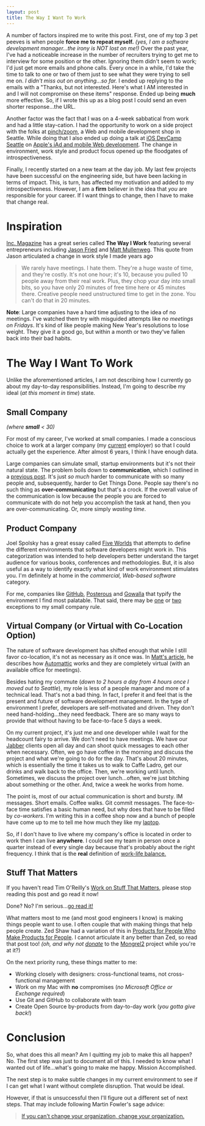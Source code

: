 ```yaml
---
layout: post
title: The Way I Want To Work
---
```


A number of factors inspired me to write this post. First, one of my top 3 pet peeves is when people **force me to repeat myself.** *(yes, I am a software development manager...the irony is NOT lost on me!)* Over the past year, I've had a noticeable increase in the number of recruiters trying to get me to interview for some position or the other. Ignoring them didn't seem to work; I'd just get more emails and phone calls. Every once in a while, I'd take the time to talk to one or two of them just to see what they were trying to sell me on. *I didn't miss out on anything...so far.* I ended up replying to the emails with a "Thanks, but not interested. Here's what I AM interested in and I will not compromise on these items" response. Ended up being **much** more effective. So, if I wrote this up as a blog post I could send an even shorter response...the URL.

Another factor was the fact that I was on a 4-week sabbatical from work and had a little stay-cation. I had the opportunity to work on a side project with the folks at [pinch/zoom](http://pinchzoom.com), a Web and mobile development shop in Seattle. While doing that I also ended up doing a talk at [iOS DevCamp Seattle](http://www.iosdevcamp.org/) on [Apple's iAd and mobile Web development](http://www.slideshare.net/kstewart/introduct-5030740). The change in environment, work style and product focus opened up the floodgates of introspectiveness.

Finally, I recently started on a new team at the day job. My last few projects have been successful on the engineering side, but have been lacking in terms of impact. This, is turn, has affected my motivation and added to my introspectiveness. However, I am a **firm** believer in the idea that *you* are responsible for your career. If I want things to change, then I have to make that change real.

# Inspiration #

[Inc. Magazine](http://www.inc.com/) has a great series called **The Way I Work** featuring several entrepreneurs including [Jason Fried](http://www.inc.com/magazine/20091101/the-way-i-work-jason-fried-of-37signals.html) and [Matt Mullenweg](http://www.inc.com/magazine/20090601/the-way-i-work-matt-mullenweg.html). This quote from Jason articulated a change in work style I made years ago

> We rarely have meetings. I hate them. They're a huge waste of time, and they're costly. It's not one hour; it's 10, because you pulled 10 people away from their real work. Plus, they chop your day into small bits, so you have only 20 minutes of free time here or 45 minutes there. Creative people need unstructured time to get in the zone. You can't do that in 20 minutes.

**Note**: Large companies have a hard time adjusting to the idea of no meetings. I've watched them try with misguided attempts like *no meetings on Fridays*. It's kind of like people making New Year's resolutions to lose weight. They give it a good go, but within a month or two they've fallen back into their bad habits.

# The Way I Want To Work #

Unlike the aforementioned articles, I am not describing how I currently go about my day-to-day responsibilities. Instead, I'm going to describe my ideal (*at this moment in time*) state.

## Small Company ##

*(where **small** < 30)*

For most of my career, I've worked at small companies. I made a conscious choice to work at a larger company (my [current](http://adobe.com) employer) so that I could actually get the experience. After almost 6 years, I think I have enough data.

Large companies can simulate small, startup environments but it's not their natural state. The problem boils down to **communication**, which I outlined in a [previous post](http://working-code.com/2010/03/14/3-Is-The-Magic-Number.html). It's just *so much* harder to communicate with so many people and, subsequently, harder to Get Things Done. People say there's no such thing as **over-communicating** but that's a crock. If the overall value of the communication is low because the people you are forced to communicate with do not help you accomplish the task at hand, then you are over-communicating. Or, more simply *wasting time*.

## Product Company ##

Joel Spolsky has a great essay called [Five Worlds](http://www.joelonsoftware.com/articles/FiveWorlds.html) that attempts to define the different environments that software developers might work in. This categorization was intended to help developers better understand the target audience for various books, conferences and methodologies. But, it is also useful as a way to identify exactly what kind of work environment stimulates you. I'm definitely at home in the *commercial, Web-based software* category.

For me, companies like [GitHub](http://github.com), [Posterous](http://posterous.com) and [Gowalla](http://gowalla.com) that typify the environment I find most palatable. That said, there may be [one](http://amazon.com) or [two](http://apple.com) exceptions to my small company rule.

## Virtual Company (or Virtual with Co-Location Option) ##

The nature of software development has shifted enough that while I still favor co-location, it's not as necessary as it once was. In [Matt's article](http://www.inc.com/magazine/20090601/the-way-i-work-matt-mullenweg.html), he describes how [Automattic](http://automattic.com) works and they are completely virtual (with an available office for meetings). 

Besides hating my commute (*down to 2 hours a day from 4 hours once I moved out to Seattle*), my role is less of a people manager and more of a technical lead. That's not a bad thing. In fact, I prefer it and feel that is the present and future of software development management. In the type of environment I prefer, developers are self-motivated and driven. They don't need hand-holding...they need feedback. There are so many ways to provide that without having to be face-to-face 5 days a week.

On my current project, it's just me and one developer while I wait for the headcount fairy to arrive. We don't need to have meetings. We have our [Jabber](http://jabber.org) clients open all day and can shoot quick messages to each other when necessary. Often, we go have coffee in the morning and discuss the project and what we're going to do for the day. That's about 20 minutes, which is essentially the time it takes us to walk to Caffe Ladro, get our drinks and walk back to the office. Then, we're working until lunch. Sometimes, we discuss the project over lunch...often, we're just bitching about something or the other. And, twice a week he works from home.

The point is, most of our actual communication is short and bursty. IM messages. Short emails. Coffee walks. Git commit messages. The face-to-face time satisfies a basic human need, but why does that have to be filled by *co-workers*. I'm writing this in a coffee shop now and a bunch of people have come up to me to tell me how much they like my [laptop](http://twitter.com/kstewart/status/25625420129).

So, if I don't have to live where my company's office is located in order to work then I can live **anywhere**. I could see my team in person once a quarter instead of every single day because that's probably about the right frequency. I think that is the **real** definition of [work-life balance.](http://en.wikipedia.org/wiki/Work%E2%80%93life_balance)

## Stuff That Matters ##

If you haven't read Tim O'Reilly's [Work on Stuff That Matters](http://radar.oreilly.com/2009/01/work-on-stuff-that-matters-fir.html), please stop reading this post and go read it now!

Done? No? I'm serious...[go read it!](http://radar.oreilly.com/2009/01/work-on-stuff-that-matters-fir.html)

What matters most to me (and most good engineers I know) is making things people want to use. I often couple that with making things that help people create. Zed Shaw had a variation of this in [Products for People Who Make Products for People](http://sheddingbikes.com/posts/1285436217.html). I cannot articulate it any better than Zed, so read that post too! *(oh, and why not [donate](http://mongrel2.org/wiki?name=Donate)* to the [Mongrel2](http://mongrel2.org/home) project while you're at it?)

On the next priority rung, these things matter to me:
	
* Working closely with designers: cross-functional teams, not cross-functional management
* Work on my Mac with **no** compromises (*no Microsoft Office or Exchange required*)
* Use Git and GitHub to collaborate with team
* Create Open Source by-products from day-to-day work (*you gotta give back!*)

# Conclusion #

So, what does this all mean? Am I quitting my job to make this all happen? No. The first step was just to document all of this. I needed to know what I wanted out of life...what's going to make me happy. Mission Accomplished.

The next step is to make subtle changes in my current environment to see if I can get what I want without complete disruption. That would be ideal.

However, if that is unsuccessful then I'll figure out a different set of next steps. That may include following Martin Fowler's sage advice:

> [If you can't change your organization, change your organization.](http://martinfowler.com/articles/xp2000.html)


